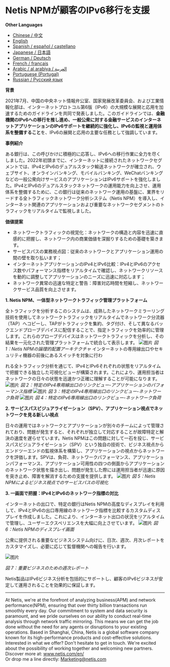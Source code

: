 
# Netis NPMが顧客のIPv6移行を支援


**Other Languages**

+ [Chinese / 中文](https://github.com/lvdeshuii/OverFlow/blob/main/docs/zh/Netis-NPM-Empowers-Customers-IPv6-Upgrade-zh.md)
+ [English](https://github.com/lvdeshuii/OverFlow/blob/main/docs/en/Netis-NPM-Empowers-Customers-IPv6-Upgrade-en.md)
+ [Spanish / español / castellano](https://github.com/lvdeshuii/OverFlow/blob/main/docs/es/Netis-NPM-Empowers-Customers-IPv6-Upgrade-es.md)
+ [Japanese / 日本語](https://github.com/lvdeshuii/OverFlow/blob/main/docs/ja/Netis-NPM-Empowers-Customers-IPv6-Upgrade-ja.md)
+ [German / Deutsch](https://github.com/lvdeshuii/OverFlow/blob/main/docs/de/Netis-NPM-Empowers-Customers-IPv6-Upgrade-de.md)
+ [French / français](https://github.com/lvdeshuii/OverFlow/blob/main/docs/fr/Netis-NPM-Empowers-Customers-IPv6-Upgrade-fr.md)
+ [Arabic / al arabiya / العربية](https://github.com/lvdeshuii/OverFlow/blob/main/docs/ar/Netis-NPM-Empowers-Customers-IPv6-Upgrade-ar.md)
+ [Portuguese (Portugal)](https://github.com/lvdeshuii/OverFlow/blob/main/docs/pt/Netis-NPM-Empowers-Customers-IPv6-Upgrade-pt.md)
+ [Russian / Русский язык](https://github.com/lvdeshuii/OverFlow/blob/main/docs/ru/Netis-NPM-Empowers-Customers-IPv6-Upgrade-ru.md)


**背景**

2021年7月、中国の中央ネット情報弁公室、国家発展改革委員会、および工業情報化部は、インターネットプロトコル第6版（IPv6）の大規模な展開と応用を加速するためのガイドラインを共同で発表しました。このガイドラインでは、**金融機関のIPv6への移行を推し進め、一般公衆に対する金融サービスのインターネットアプリケーションのIPv6サポートを継続的に強化し、IPv6の監視と運用体系を整備すること**を、IPv6の展開と応用の主要な任務として強調しています。

**事例紹介**

ある銀行は、この呼びかけに積極的に応答し、IPv6への移行作業に全力を尽くしました。2022年初頭までに、インターネットに接続されたネットワークセグメントでは、IPv4とIPv6のデュアルスタック輸送ネットワークが確立され、ウェブサイト、オンラインバンキング、モバイルバンキング、WeChatバンキングなどの一般公衆向けサービスのアプリケーションはIPv6サポートを強化しました。IPv4とIPv6のデュアルスタックネットワークの運用能力を向上させ、運用体系を整備するために、この銀行は従来のネットワーク運用の基盤に、業界をリードする全トラフィックネットワーク分析システム（Netis NPM）を導入し、インターネット関連のアプリケーションおよび重要なネットワークセグメントのトラフィックをリアルタイムで監視しました。

**価値提案**
- ネットワークトラフィックの視覚化：ネットワークの構造と内容を迅速に直感的に把握し、ネットワーク内の商業価値を深掘りするための基礎を築きます。
- サービスパスの業務視点図：従来のネットワークとアプリケーション運用の間の壁を取り払います；
- インターネットアプリケーションのIPv4とIPv6比較：IPv4とIPv6のアクセス数やパフォーマンス指標をリアルタイムで確認し、ネットワークリソースを動的に調整してアプリケーションのニーズに迅速に対応します；
- ネットワーク異常の迅速な特定と警告：障害対応時間を短縮し、ネットワークサービス品質を向上させます。

**1. Netis NPM、一体型ネットワークトラフィック管理プラットフォーム**

全トラフィックを分析するこのシステムは、成熟したネットワークミラーリング技術を使用してネットワークトラフィックをリアルタイムでネットワーク分流器（TAP）へコピーし、TAPがトラフィックを集約、タグ付け、そして異なるバックエンドプローブデバイスに配信することで、指定トラフィックを効率的に管理します。これらのプローブデバイスはネットワークトラフィックを分析し、その結果を一元化された管理プラットフォームで統合して表示します。
![图片](https://mmbiz.qpic.cn/mmbiz_png/o672k3fsicq3hHmITGktAGic9O31RicFkrdmOY8s0Zx1QLXLJAwZPCTCVweXBzFohlQVec4ZWSD75iafRL0nuxPedQ/640?wx_fmt=png&wxfrom=5&wx_lazy=1&wx_co=1)
*図 1：Netis NPMの論理的配置アーキテクチャ*
インターネットの専用線出口やセキュリティ機器の前後にあるスイッチを対象に行わ

れる全トラフィック分析を通じて、IPv4とIPv6それぞれの状態をリアルタイムで把握できる独立した可視化ビューが構築されます。これにより、運用担当者はネットワークの日々の状態を迅速かつ正確に理解することが可能になります。
![图片](https://mmbiz.qpic.cn/mmbiz_png/o672k3fsicq3hHmITGktAGic9O31RicFkrdzV9UeJb7j2j2MdKqialiaWyAg8aaWdNAnxxkH5ibOpcL3mykCg1G68bPA/640?wx_fmt=png&wxfrom=5&wx_lazy=1&wx_co=1)
*図 2：特定のIPv4専用線出口のリンクビュー-アプリケーションのパフォーマンス指標*
![图片](https://mmbiz.qpic.cn/mmbiz_png/o672k3fsicq3hHmITGktAGic9O31RicFkrdLebyqoTAYIJEwomHz2EAtVUYrickXjJ57I8POcGUIXDL3wg7TzyibD6w/640?wx_fmt=png&wxfrom=5&wx_lazy=1&wx_co=1)
*図 3：特定のIPv4専用線出口のリンクビュー-ネットワーク負荷*
![图片](https://mmbiz.qpic.cn/mmbiz_png/o672k3fsicq3hHmITGktAGic9O31RicFkrdNd5IJZE9kThvyGBOKXnLbicb8h9yHh7gQZXriboIntLgvIXEjXSFLUrQ/640?wx_fmt=png&wxfrom=5&wx_lazy=1&wx_co=1)
*図 4：特定のIPv6専用線出口のリンクビュー-ネットワーク負荷*

**2. サービスパスビジュアライゼーション（SPV）、アプリケーション視点でネットワークを見る新しい視点**

日々の運用ではネットワークとアプリケーションが別々のチームによって管理されており、問題が発生すると、それぞれが独立して対応することが故障特定と解決の速度を遅らせています。Netis NPMはこの問題に対して一石を投じ、サービスパスビジュアライゼーション（SPV）という独自の技術で、ビジネス視点からエンドツーエンドの監視体系を構築し、アプリケーションの視点からネットワークを評価します。SPVは、負荷、ネットワークパフォーマンス、アプリケーションパフォーマンス、アプリケーション可用性の四つの側面からアプリケーションのネットワーク状態を描き出し、問題が発生した際には運用担当者が迅速に原因を突き止め、障害を解消するための支援を提供します。
![图片](https://mmbiz.qpic.cn/mmbiz_png/o672k3fsicq3hHmITGktAGic9O31RicFkrd7ibZGpAdR6x5s4JPYOrSQqgibTXTVoK53cRxPSawqYnplztwXVAiaNIFQ/640?wx_fmt=png&wxfrom=5&wx_lazy=1&wx_co=1)
*図 5：Netis NPMによるビジネス視点でのサービスパスの可視化*

**3. 一画面で把握：IPv4とIPv6のネットワーク指標の対比**

インターネットの出口で、特定の銀行はNetis NPMの高度なディスプレイを利用して、IPv4とIPv6の出口専用線のネットワーク指標を比較するカスタムディスプレイを作成しました。これにより、インターネット出口の状況をリアルタイムで管理し、ユーザーエクスペリエンスを大幅に向上させています。
![图片](https://mmbiz.qpic.cn/mmbiz_png/o672k3fsicq3hHmITGktAGic9O31RicFkrd0icN9vsmAf2Tp1gks2V2Z3nx266D6ia02XqbTP9Jvu1srs0ve7xFa2Dw/640?wx_fmt=png&wxfrom=5&wx_lazy=1&wx_co=1)
*図 6：Netis NPMのディスプレイ画面*

公衆に提供される重要なビジネスシステム向けに、日次、週次、月次レポートをカスタマイズし、必要に応じて監督機関への報告を行います。

![图片](https://mmbiz.qpic.cn/mmbiz_png/o672k3fsicq3hHmITGktAGic9O31RicFkrdIngXzdI72uJ9mrwpx0LHnmpWslsam5qu2s1R5ADQDcTos941Xz4vXg/640?wx_fmt=png&wxfrom=5&wx_lazy=1&wx_co=1)

*図 7：重要ビジネスのための週次レポート*

Netis製品はIPv6ビジネス分析を包括的にサポートし、顧客のIPv6ビジネスが安定して運用されることを効果的に保証します。
***
At Netis, we're at the forefront of analyzing business(APM) and network performance(NPM), ensuring that over thirty billion transactions run smoothly every day. Our commitment to system and data security is paramount, and we pride ourselves on our ability to conduct real-time analysis through network traffic mirroring. This means we can get the job done without the need for any agents or disruptions to your existing operations. Based in Shanghai, China, Netis is a global software company known for its high-performance products and cost-effective solutions. Interested in what we offer? Don't hesitate to get in touch. We're excited about the possibility of working together and welcoming new partners.  
Discover more at: www.netis.com/en/  
Or drop me a line directly: Marketing@netis.com
